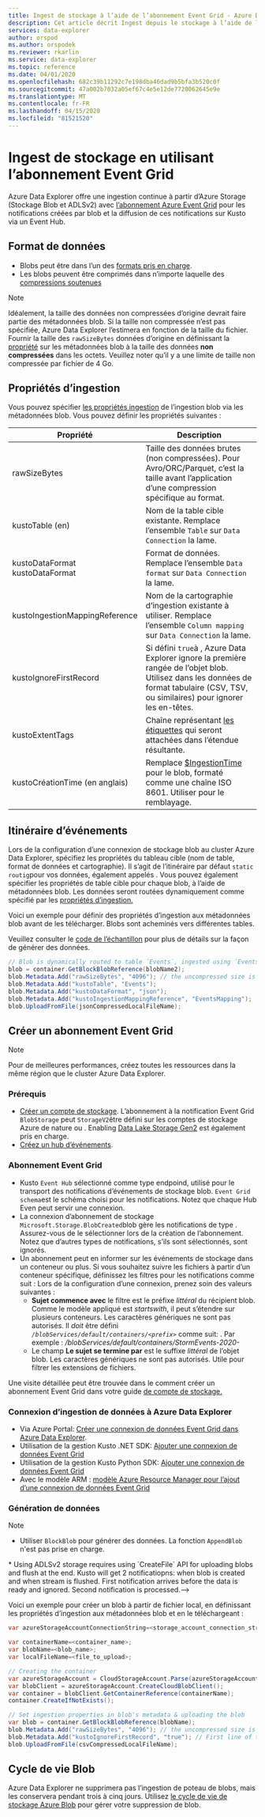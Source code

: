 ```yaml
---
title: Ingest de stockage à l’aide de l’abonnement Event Grid - Azure Data Explorer (fr) Microsoft Docs
description: Cet article décrit Ingest depuis le stockage à l’aide de l’abonnement Event Grid dans Azure Data Explorer.
services: data-explorer
author: orspod
ms.author: orspodek
ms.reviewer: rkarlin
ms.service: data-explorer
ms.topic: reference
ms.date: 04/01/2020
ms.openlocfilehash: 682c39b11292c7e198dba46dad9b5bfa3b520c0f
ms.sourcegitcommit: 47a002b7032a05ef67c4e5e12de7720062645e9e
ms.translationtype: MT
ms.contentlocale: fr-FR
ms.lasthandoff: 04/15/2020
ms.locfileid: "81521520"
---
```

# <a name="ingest-from-storage-using-event-grid-subscription"></a>Ingest de stockage en utilisant l’abonnement Event Grid

Azure Data Explorer offre une ingestion continue à partir d’Azure Storage (Stockage Blob et ADLSv2) avec [l’abonnement Azure Event Grid](https://docs.microsoft.com/azure/event-grid/overview) pour les notifications créées par blob et la diffusion de ces notifications sur Kusto via un Event Hub.

## <a name="data-format"></a>Format de données

* Blobs peut être dans l’un des [formats pris en charge](https://docs.microsoft.com/azure/data-explorer/ingestion-supported-formats).
* Les blobs peuvent être comprimés dans n’importe laquelle des [compressions soutenues](https://docs.microsoft.com/azure/data-explorer/ingestion-supported-formats#supported-data-compression-formats)

> [!NOTE]
> Idéalement, la taille des données non compressées d’origine devrait faire partie des métadonnées blob.
> Si la taille non compressée n’est pas spécifiée, Azure Data Explorer l’estimera en fonction de la taille du fichier. Fournir la taille des `rawSizeBytes` données d’origine en définissant la [propriété](#ingestion-properties) sur les métadonnées blob à la taille des données **non compressées** dans les octets.
> Veuillez noter qu’il y a une limite de taille non compressée par fichier de 4 Go.

## <a name="ingestion-properties"></a>Propriétés d’ingestion

Vous pouvez spécifier [les propriétés ingestion](https://docs.microsoft.com/azure/data-explorer/ingestion-properties) de l’ingestion blob via les métadonnées blob.
Vous pouvez définir les propriétés suivantes :

|Propriété | Description|
|---|---|
| rawSizeBytes | Taille des données brutes (non compressées). Pour Avro/ORC/Parquet, c’est la taille avant l’application d’une compression spécifique au format.|
| kustoTable (en) |  Nom de la table cible existante. Remplace l’ensemble `Table` sur `Data Connection` la lame. |
| kustoDataFormat kustoDataFormat |  Format de données. Remplace l’ensemble `Data format` sur `Data Connection` la lame. |
| kustoIngestionMappingReference |  Nom de la cartographie d’ingestion existante à utiliser. Remplace l’ensemble `Column mapping` sur `Data Connection` la lame.|
| kustoIgnoreFirstRecord | Si défini `true`à , Azure Data Explorer ignore la première rangée de l’objet blob. Utilisez dans les données de format tabulaire (CSV, TSV, ou similaires) pour ignorer les en-têtes. |
| kustoExtentTags | Chaîne représentant [les étiquettes](../extents-overview.md#extent-tagging) qui seront attachées dans l’étendue résultante. |
| kustoCréationTime (en anglais) |  Remplace [$IngestionTime](../../query/ingestiontimefunction.md?pivots=azuredataexplorer) pour le blob, formaté comme une chaîne ISO 8601. Utiliser pour le remblayage. |

## <a name="events-routing"></a>Itinéraire d’événements

Lors de la configuration d’une connexion de stockage blob au cluster Azure Data Explorer, spécifiez les propriétés du tableau cible (nom de table, format de données et cartographie). Il s’agit de l’itinéraire par défaut `static routig`pour vos données, également appelés .
Vous pouvez également spécifier les propriétés de table cible pour chaque blob, à l’aide de métadonnées blob. Les données seront routées dynamiquement comme spécifié par les [propriétés d’ingestion.](#ingestion-properties)

Voici un exemple pour définir des propriétés d’ingestion aux métadonnées blob avant de les télécharger. Blobs sont acheminés vers différentes tables.

Veuillez consulter le [code de l’échantillon](#generating-data) pour plus de détails sur la façon de générer des données.

 ```csharp
// Blob is dynamically routed to table `Events`, ingested using `EventsMapping` data mapping
blob = container.GetBlockBlobReference(blobName2);
blob.Metadata.Add("rawSizeBytes", "4096‬"); // the uncompressed size is 4096 bytes
blob.Metadata.Add("kustoTable", "Events");
blob.Metadata.Add("kustoDataFormat", "json");
blob.Metadata.Add("kustoIngestionMappingReference", "EventsMapping");
blob.UploadFromFile(jsonCompressedLocalFileName);
```

## <a name="create-event-grid-subscription"></a>Créer un abonnement Event Grid

> [!Note]
> Pour de meilleures performances, créez toutes les ressources dans la même région que le cluster Azure Data Explorer.

### <a name="prerequisites"></a>Prérequis

* [Créer un compte de stockage](https://docs.microsoft.com/azure/storage/common/storage-quickstart-create-account). 
  L’abonnement à la notification Event Grid `BlobStorage` peut `StorageV2`être défini sur les comptes de stockage Azure de nature ou . 
  Enabling [Data Lake Storage Gen2](https://docs.microsoft.com/azure/storage/blobs/data-lake-storage-introduction) est également pris en charge.
* [Créez un hub d’événements](https://docs.microsoft.com/azure/event-hubs/event-hubs-create).

### <a name="event-grid-subscription"></a>Abonnement Event Grid

* Kusto `Event Hub` sélectionné comme type endpoind, utilisé pour le transport des notifications d’événements de stockage blob. `Event Grid schema`est le schéma choisi pour les notifications. Notez que chaque Hub Even peut servir une connexion.
* La connexion d’abonnement de stockage `Microsoft.Storage.BlobCreated`blob gère les notifications de type . Assurez-vous de le sélectionner lors de la création de l’abonnement. Notez que d’autres types de notifications, s’ils sont sélectionnés, sont ignorés.
* Un abonnement peut en informer sur les événements de stockage dans un conteneur ou plus. Si vous souhaitez suivre les fichiers à partir d’un conteneur spécifique, définissez les filtres pour les notifications comme suit : Lors de la configuration d’une connexion, prenez soin des valeurs suivantes : 
   * **Sujet commence avec** le filtre est le préfixe *littéral* du récipient blob. Comme le modèle appliqué est *startswith*, il peut s’étendre sur plusieurs conteneurs. Les caractères génériques ne sont pas autorisés.
     Il *doit* être défini *`/blobServices/default/containers/<prefix>`* comme suit: . Par exemple : */blobServices/default/containers/StormEvents-2020-*
   * Le champ **Le sujet se termine par** est le suffixe *littéral* de l’objet blob. Les caractères génériques ne sont pas autorisés. Utile pour filtrer les extensions de fichiers.

Une visite détaillée peut être trouvée dans le comment créer un abonnement Event Grid dans votre guide [de compte de stockage.](https://docs.microsoft.com/azure/data-explorer/ingest-data-event-grid#create-an-event-grid-subscription-in-your-storage-account)

### <a name="data-ingestion-connection-to-azure-data-explorer"></a>Connexion d’ingestion de données à Azure Data Explorer

* Via Azure Portal: [Créer une connexion de données Event Grid dans Azure Data Explorer](https://docs.microsoft.com/azure/data-explorer/ingest-data-event-grid#create-an-event-grid-data-connection-in-azure-data-explorer).
* Utilisation de la gestion Kusto .NET SDK: [Ajouter une connexion de données Event Grid](https://docs.microsoft.com/azure/data-explorer/data-connection-event-grid-csharp#add-an-event-grid-data-connection)
* Utilisation de la gestion Kusto Python SDK: [Ajouter une connexion de données Event Grid](https://docs.microsoft.com/azure/data-explorer/data-connection-event-grid-python#add-an-event-grid-data-connection)
* Avec le modèle ARM : [modèle Azure Resource Manager pour l’ajout d’une connexion de données Event Grid](https://docs.microsoft.com/azure/data-explorer/data-connection-event-grid-resource-manager#azure-resource-manager-template-for-adding-an-event-grid-data-connection)

### <a name="generating-data"></a>Génération de données

> [!NOTE]
> * Utiliser `BlockBlob` pour générer des données. La fonction `AppendBlob` n'est pas prise en charge.
<!--> * Using ADLSv2 storage requires using `CreateFile` API for uploading blobs and flush at the end. 
    Kusto will get 2 notificatiopns: when blob is created and when stream is flushed. First notification arrives before the data is ready and ignored. Second notification is processed.-->

Voici un exemple pour créer un blob à partir de fichier local, en définissant les propriétés d’ingestion aux métadonnées blob et en le téléchargeant :

 ```csharp
 var azureStorageAccountConnectionString=<storage_account_connection_string>;

var containerName=<container_name>;
var blobName=<blob_name>;
var localFileName=<file_to_upload>;

// Creating the container
var azureStorageAccount = CloudStorageAccount.Parse(azureStorageAccountConnectionString);
var blobClient = azureStorageAccount.CreateCloudBlobClient();
var container = blobClient.GetContainerReference(containerName);
container.CreateIfNotExists();

// Set ingestion properties in blob's metadata & uploading the blob
var blob = container.GetBlockBlobReference(blobName);
blob.Metadata.Add("rawSizeBytes", "4096‬"); // the uncompressed size is 4096 bytes
blob.Metadata.Add("kustoIgnoreFirstRecord", "true"); // First line of this csv file are headers
blob.UploadFromFile(csvCompressedLocalFileName);
```

## <a name="blob-lifecycle"></a>Cycle de vie Blob

Azure Data Explorer ne supprimera pas l’ingestion de poteau de blobs, mais les conservera pendant trois à cinq jours. Utilisez [le cycle de vie de stockage Azure Blob](https://docs.microsoft.com/azure/storage/blobs/storage-lifecycle-management-concepts?tabs=azure-portal) pour gérer votre suppression de blob.